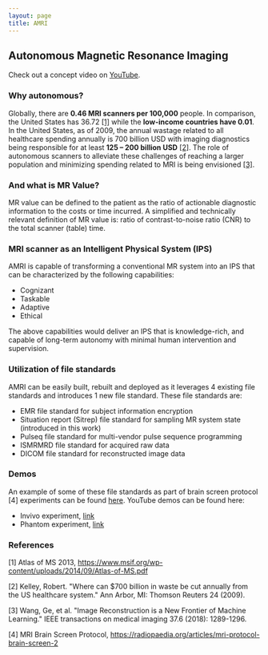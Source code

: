 ```yaml
---
layout: page
title: AMRI
---
```


## Autonomous Magnetic Resonance Imaging

Check out a concept video on [YouTube](https://www.youtube.com/watch?v=2XroYwUxzD4).

### Why autonomous?
Globally, there are **0.46 MRI scanners per 100,000** people. In comparison, the United States has 36.72 [[1]](#references) while the **low-income countries have 0.01**. In the United States, as of 2009, the annual wastage related to all healthcare spending annually is 700 billion USD with imaging diagnostics being responsible for at least **125 – 200 billion USD** [[2]](#references). The role of autonomous scanners to alleviate these challenges of reaching a larger population and minimizing spending related to MRI is being envisioned [[3]](#references).

### And what is MR Value?
MR value can be defined to the patient as the ratio of actionable diagnostic information to the costs or time incurred. A simplified and technically relevant definition of MR value is: ratio of contrast-to-noise ratio (CNR) to the total scanner (table) time.

### MRI scanner as an Intelligent Physical System (IPS)
AMRI is capable of transforming a conventional MR system into an IPS that can be characterized by the following capabilities:
- Cognizant
- Taskable
- Adaptive
- Ethical

The above capabilities would deliver an IPS that is knowledge-rich, and capable of long-term autonomy with minimal human intervention and supervision.

### Utilization of file standards
AMRI can be easily built, rebuilt and deployed as it leverages 4 existing file standards and introduces 1 new file standard. These file standards are:
- EMR file standard for subject information encryption
- Situation report (Sitrep) file standard for sampling MR system state (introduced in this work)
- Pulseq file standard for multi-vendor pulse sequence programming
- ISMRMRD file standard for acquired raw data
- DICOM file standard for reconstructed image data

### Demos
An example of some of these file standards as part of brain screen protocol [4] experiments can be found [here](https://github.com/imr-framework/imr-framework/tree/master/amri). YouTube demos can be found here:
- Invivo experiment, [link](https://youtu.be/ccKxyWZLjto)
- Phantom experiment, [link](https://youtu.be/ZToRLwXQW1A)

### References
[1] Atlas of MS 2013, https://www.msif.org/wp-content/uploads/2014/09/Atlas-of-MS.pdf

[2] Kelley, Robert. "Where can $700 billion in waste be cut annually from the US healthcare system." Ann Arbor, MI: Thomson Reuters 24 (2009).

[3] Wang, Ge, et al. "Image Reconstruction is a New Frontier of Machine Learning." IEEE transactions on medical imaging 37.6 (2018): 1289-1296.

[4] MRI Brain Screen Protocol, https://radiopaedia.org/articles/mri-protocol-brain-screen-2
